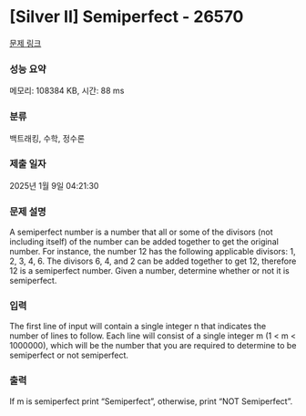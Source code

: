 # [Silver II] Semiperfect - 26570 

[문제 링크](https://www.acmicpc.net/problem/26570) 

### 성능 요약

메모리: 108384 KB, 시간: 88 ms

### 분류

백트래킹, 수학, 정수론

### 제출 일자

2025년 1월 9일 04:21:30

### 문제 설명

<p>A semiperfect number is a number that all or some of the divisors (not including itself) of the number can be added together to get the original number. For instance, the number 12 has the following applicable divisors: 1, 2, 3, 4, 6. The divisors 6, 4, and 2 can be added together to get 12, therefore 12 is a semiperfect number. Given a number, determine whether or not it is semiperfect.</p>

### 입력 

 <p>The first line of input will contain a single integer n that indicates the number of lines to follow. Each line will consist of a single integer m (1 < m < 1000000), which will be the number that you are required to determine to be semiperfect or not semiperfect.</p>

### 출력 

 <p>If m is semiperfect print “Semiperfect”, otherwise, print “NOT Semiperfect”.</p>

